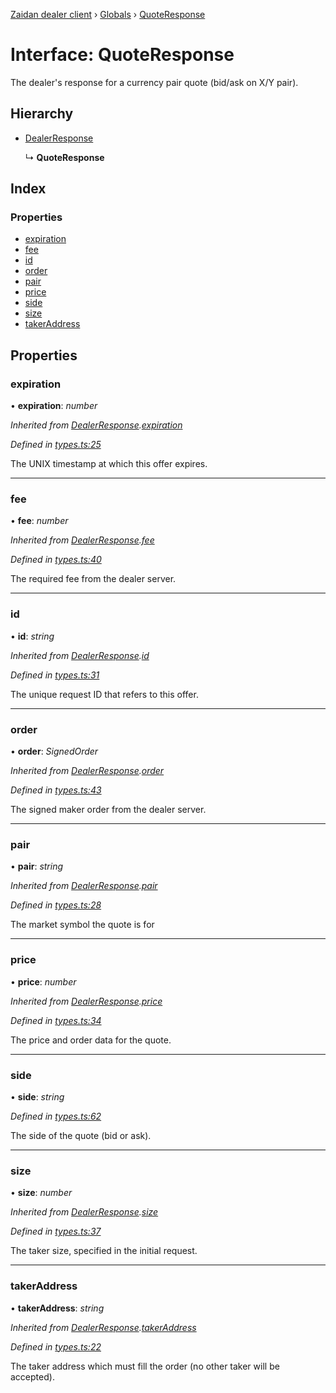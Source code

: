 [Zaidan dealer client](../README.md) › [Globals](../globals.md) › [QuoteResponse](quoteresponse.md)

# Interface: QuoteResponse

The dealer's response for a currency pair quote (bid/ask on X/Y pair).

## Hierarchy

* [DealerResponse](dealerresponse.md)

  ↳ **QuoteResponse**

## Index

### Properties

* [expiration](quoteresponse.md#expiration)
* [fee](quoteresponse.md#fee)
* [id](quoteresponse.md#id)
* [order](quoteresponse.md#order)
* [pair](quoteresponse.md#pair)
* [price](quoteresponse.md#price)
* [side](quoteresponse.md#side)
* [size](quoteresponse.md#size)
* [takerAddress](quoteresponse.md#takeraddress)

## Properties

###  expiration

• **expiration**: *number*

*Inherited from [DealerResponse](dealerresponse.md).[expiration](dealerresponse.md#expiration)*

*Defined in [types.ts:25](https://github.com/ParadigmFoundation/zaidan-dealer-client/blob/1331089/src/types.ts#L25)*

The UNIX timestamp at which this offer expires.

___

###  fee

• **fee**: *number*

*Inherited from [DealerResponse](dealerresponse.md).[fee](dealerresponse.md#fee)*

*Defined in [types.ts:40](https://github.com/ParadigmFoundation/zaidan-dealer-client/blob/1331089/src/types.ts#L40)*

The required fee from the dealer server.

___

###  id

• **id**: *string*

*Inherited from [DealerResponse](dealerresponse.md).[id](dealerresponse.md#id)*

*Defined in [types.ts:31](https://github.com/ParadigmFoundation/zaidan-dealer-client/blob/1331089/src/types.ts#L31)*

The unique request ID that refers to this offer.

___

###  order

• **order**: *SignedOrder*

*Inherited from [DealerResponse](dealerresponse.md).[order](dealerresponse.md#order)*

*Defined in [types.ts:43](https://github.com/ParadigmFoundation/zaidan-dealer-client/blob/1331089/src/types.ts#L43)*

The signed maker order from the dealer server.

___

###  pair

• **pair**: *string*

*Inherited from [DealerResponse](dealerresponse.md).[pair](dealerresponse.md#pair)*

*Defined in [types.ts:28](https://github.com/ParadigmFoundation/zaidan-dealer-client/blob/1331089/src/types.ts#L28)*

The market symbol the quote is for

___

###  price

• **price**: *number*

*Inherited from [DealerResponse](dealerresponse.md).[price](dealerresponse.md#price)*

*Defined in [types.ts:34](https://github.com/ParadigmFoundation/zaidan-dealer-client/blob/1331089/src/types.ts#L34)*

The price and order data for the quote.

___

###  side

• **side**: *string*

*Defined in [types.ts:62](https://github.com/ParadigmFoundation/zaidan-dealer-client/blob/1331089/src/types.ts#L62)*

The side of the quote (bid or ask).

___

###  size

• **size**: *number*

*Inherited from [DealerResponse](dealerresponse.md).[size](dealerresponse.md#size)*

*Defined in [types.ts:37](https://github.com/ParadigmFoundation/zaidan-dealer-client/blob/1331089/src/types.ts#L37)*

The taker size, specified in the initial request.

___

###  takerAddress

• **takerAddress**: *string*

*Inherited from [DealerResponse](dealerresponse.md).[takerAddress](dealerresponse.md#takeraddress)*

*Defined in [types.ts:22](https://github.com/ParadigmFoundation/zaidan-dealer-client/blob/1331089/src/types.ts#L22)*

The taker address which must fill the order (no other taker will be accepted).
